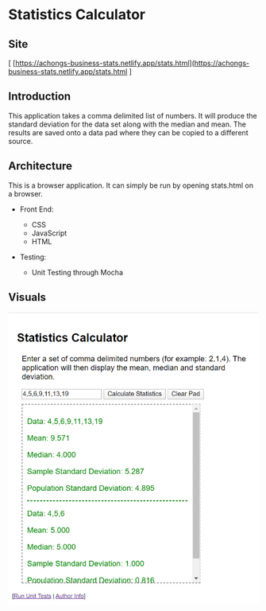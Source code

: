 # Statistics Calculator

## Site
[   [https://achongs-business-stats.netlify.app/stats.html](https://achongs-business-stats.netlify.app/stats.html    ]

## Introduction
This application takes a comma delimited list of numbers. It will produce the standard deviation for the data set along with the median and mean. The results are saved onto a data pad where they can be copied to a different source.

## Architecture

This is a browser application. It can simply be run by opening stats.html on a browser.

* Front End:
    * CSS
    * JavaScript
    * HTML

* Testing:
    * Unit Testing through Mocha

## Visuals

![screenshot](https://github.com/achongsBiz/readme-files/blob/master/stats-calculator/stats1.PNG)
